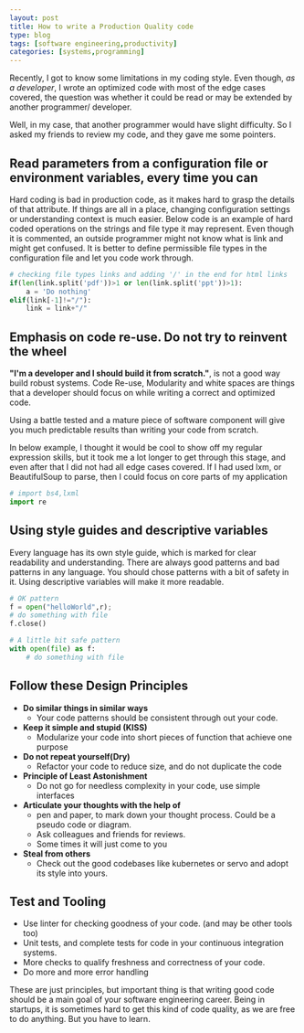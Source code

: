 ```yaml
---
layout: post
title: How to write a Production Quality code
type: blog
tags: [software engineering,productivity]
categories: [systems,programming]
---
```


Recently, I got to know some limitations in my coding style. Even though, *as a developer*,  I wrote an optimized code with most of the edge cases covered, the question was whether it could be read or may be extended by another programmer/ developer. 

Well, in my case, that another programmer would have slight difficulty. So I asked my friends to review my code, and they gave me some pointers.       

## Read parameters from a configuration file or environment variables, every time you can ##  
Hard coding is bad in production code, as it makes hard to grasp the details of that attribute. If things are all in a place, changing configuration settings or understanding context is much easier. Below code is an example of hard coded operations on the strings and file type it may represent. Even though it is commented, an outside programmer might not know what is link and might get confused. It is better to define permissible file types in the configuration file and let you code work through.   

```python
# checking file types links and adding '/' in the end for html links
if(len(link.split('pdf'))>1 or len(link.split('ppt'))>1):
	a = 'Do nothing'		
elif(link[-1]!="/"):
	link = link+"/"

```	 

## Emphasis on code re-use. Do not try to reinvent the wheel ##
**"I'm a developer and I should build it from scratch."**, is not a good way build robust systems. Code Re-use, Modularity and white spaces are things that a developer should focus on while writing a correct and optimized code. 

Using a battle tested and a mature piece of software component will give you much predictable results than writing your code from scratch.

In below example, I thought it would be cool to show off my regular expression skills, but it took me a lot longer to get through this stage, and even after that I did not had all edge cases covered. If I had used lxm, or BeautifulSoup to parse, then I could focus on core parts of my application 

```python 
# import bs4,lxml
import re
```

## Using style guides and descriptive variables ##
Every language has its own style guide, which is marked for clear readability and understanding. There are always good patterns and bad patterns in any language. You should chose patterns with a bit of safety in it. Using descriptive variables will make it more readable.   

```python
# OK pattern
f = open("helloWorld",r); 
# do something with file 
f.close()

# A little bit safe pattern
with open(file) as f:
	# do something with file
```	  

## Follow these Design Principles ##
- **Do similar things in similar ways** 
	- Your code patterns should be consistent through out your code. 
- **Keep it simple and stupid (KISS)**
	- Modularize your code into short pieces of function that achieve one purpose
- **Do not repeat yourself(Dry)**
	- Refactor your code to reduce size, and do not duplicate the code 	 
- **Principle of Least Astonishment**
	- Do not go for needless complexity in your code, use simple interfaces 
- **Articulate your thoughts with the help of**
	- pen and paper, to mark down your thought process. Could be a pseudo code or diagram.  
	- Ask colleagues and friends for reviews.
	- Some times it will just come to you
- **Steal from others**
	- Check out the good codebases like kubernetes or servo and adopt its style into yours.  	 	 

## Test and Tooling ##
- Use linter for checking goodness of your code. (and may be other tools too)
- Unit tests, and complete tests for code in your continuous integration systems.
- More checks to qualify freshness and correctness of your code.
- Do more and more error handling 

These are just principles, but important thing is that writing good code should be a main goal of your software engineering career. Being in startups, it is sometimes hard to get this kind of code quality, as we are free to do anything. But you have to learn.  
